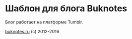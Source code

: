 # Шаблон для блога Buknotes

Блог работает на платформе Tumblr.

[buknotes.ru](http://buknotes.ru/) (c) 2012-2016
